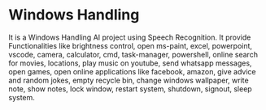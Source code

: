 # Windows Handling 

It is a Windows Handling AI project using Speech Recognition.
It provide Functionalities like brightness control, open ms-paint, excel, powerpoint, vscode, camera, calculator, cmd, task-manager, powershell, online search for movies, locations,  play music on youtube, send whatsapp messages, open games, open online applications like facebook, amazon, give advice and random jokes, empty recycle bin, change windows wallpaper, write note, show notes, lock window, restart system, shutdown, signout, sleep system.
